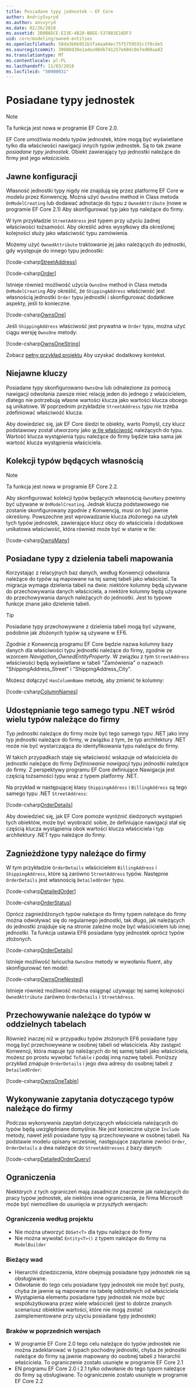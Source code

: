 ```yaml
---
title: Posiadane typy jednostek — EF Core
author: AndriySvyryd
ms.author: ansvyryd
ms.date: 02/26/2018
ms.assetid: 2B0BADCE-E23E-4B28-B8EE-537883E16DF3
uid: core/modeling/owned-entities
ms.openlocfilehash: 58da3b6b951b3fa4aa04ec75f5759555c1f0cde5
ms.sourcegitcommit: 39080d38e1adea90db741257e60dc0e7ed08aa82
ms.translationtype: MT
ms.contentlocale: pl-PL
ms.lasthandoff: 11/03/2018
ms.locfileid: "50980031"
---
```

# <a name="owned-entity-types"></a>Posiadane typy jednostek

>[!NOTE]
> Ta funkcja jest nowa w programie EF Core 2.0.

EF Core umożliwia modelu typów jednostek, które mogą być wyświetlane tylko dla właściwości nawigacji innych typów jednostek. Są to tak zwane _posiadane typy jednostek_. Obiekt zawierający typ jednostki należące do firmy jest jego _właściciela_.

## <a name="explicit-configuration"></a>Jawne konfiguracji

Własność jednostki typy nigdy nie znajdują się przez platformę EF Core w modelu przez Konwencję. Można użyć `OwnsOne` method in Class metoda `OnModelCreating` lub dodawać adnotacje do typu z `OwnedAttribute` (nowe w programie EF Core 2.1) Aby skonfigurować typ jako typ należące do firmy.

W tym przykładzie `StreetAddress` jest typem przy użyciu żadnej właściwości tożsamości. Aby określić adres wysyłkowy dla określonej kolejności służy jako właściwość typu zamówienia.

Możemy użyć `OwnedAttribute` traktowanie jej jako należących do jednostki, gdy występuje do innego typu jednostki:

[!code-csharp[StreetAddress](../../../samples/core/Modeling/OwnedEntities/StreetAddress.cs?name=StreetAddress)]

[!code-csharp[Order](../../../samples/core/Modeling/OwnedEntities/Order.cs?name=Order)]

Istnieje również możliwość użycia `OwnsOne` method in Class metoda `OnModelCreating` Aby określić, że `ShippingAddress` właściwość jest własnością jednostki `Order` typu jednostki i skonfigurować dodatkowe aspekty, jeśli to konieczne.

[!code-csharp[OwnsOne](../../../samples/core/Modeling/OwnedEntities/OwnedEntityContext.cs?name=OwnsOne)]

Jeśli `ShippingAddress` właściwość jest prywatna w `Order` typu, można użyć ciągu wersję `OwnsOne` metody:

[!code-csharp[OwnsOneString](../../../samples/core/Modeling/OwnedEntities/OwnedEntityContext.cs?name=OwnsOneString)]

Zobacz [pełny przykład projektu](https://github.com/aspnet/EntityFramework.Docs/tree/master/samples/core/Modeling/OwnedEntities) Aby uzyskać dodatkowy kontekst. 

## <a name="implicit-keys"></a>Niejawne kluczy

Posiadane typy skonfigurowano `OwnsOne` lub odnalezione za pomocą nawigacji odwołania zawsze mieć relację jeden do jednego z właścicielem, dlatego nie potrzebują własne wartości klucza jako wartości klucza obcego są unikatowe. W poprzednim przykładzie `StreetAddress` typu nie trzeba zdefiniować właściwość klucza.  

Aby dowiedzieć się, jak EF Core śledzi te obiekty, warto Pomyśl, czy klucz podstawowy został utworzony jako [w tle właściwość](xref:core/modeling/shadow-properties) należących do typu. Wartość klucza wystąpienia typu należące do firmy będzie taka sama jak wartość klucza wystąpienia właściciela.

## <a name="collections-of-owned-types"></a>Kolekcji typów będących własnością

>[!NOTE]
> Ta funkcja jest nowa w programie EF Core 2.2.

Aby skonfigurować kolekcji typów będących własnością `OwnsMany` powinny być używane w `OnModelCreating`. Jednak klucza podstawowego nie zostanie skonfigurowany zgodnie z Konwencją, musi on być jawnie określony. Powszechne jest wprowadzanie klucza złożonego na użytek tych typów jednostek, zawierające klucz obcy do właściciela i dodatkowe unikatowa właściwość, która również może być w stanie w tle:

[!code-csharp[OwnsMany](../../../samples/core/Modeling/OwnedEntities/OwnedEntityContext.cs?name=OwnsMany)]

## <a name="mapping-owned-types-with-table-splitting"></a>Posiadane typy z dzielenia tabeli mapowania

Korzystając z relacyjnych baz danych, według Konwencji odwołania należące do typów są mapowane na tej samej tabeli jako właściciel. Ta migracja wymaga dzielenia tabeli na dwie: niektóre kolumny będą używane do przechowywania danych właściciela, a niektóre kolumny będą używane do przechowywania danych należących do jednostki. Jest to typowe funkcje znane jako dzielenie tabeli.

> [!TIP]
> Posiadane typy przechowywane z dzielenia tabeli mogą być używane, podobnie jak złożonych typów są używane w EF6.

Zgodnie z Konwencją programu EF Core będzie nazwa kolumny bazy danych dla właściwości typu jednostki należące do firmy, zgodnie ze wzorcem _Navigation_OwnedEntityProperty_. W związku z tym `StreetAddress` właściwości będą wyświetlane w tabeli "Zamówienia" o nazwach "ShippingAddress_Street" i "ShippingAddress_City".

Możesz dołączyć `HasColumnName` metodę, aby zmienić te kolumny:

[!code-csharp[ColumnNames](../../../samples/core/Modeling/OwnedEntities/OwnedEntityContext.cs?name=ColumnNames)]

## <a name="sharing-the-same-net-type-among-multiple-owned-types"></a>Udostępnianie tego samego typu .NET wśród wielu typów należące do firmy

Typ jednostki należące do firmy może być tego samego typu .NET jako inny typ jednostki należące do firmy, w związku z tym, że typ architektury .NET może nie być wystarczająca do identyfikowania typu należące do firmy.

W takich przypadkach staje się właściwość wskazuje od właściciela do jednostki należące do firmy _Definiowanie nawigacji_ typu jednostki należące do firmy. Z perspektywy programu EF Core definiujące Nawigacja jest częścią tożsamości typu wraz z typem platformy .NET.   

Na przykład w następującej klasy `ShippingAddress` i `BillingAddress` są tego samego typu .NET `StreetAddress`:

[!code-csharp[OrderDetails](../../../samples/core/Modeling/OwnedEntities/OrderDetails.cs?name=OrderDetails)]

Aby dowiedzieć się, jak EF Core pomoże wyróżnić śledzonych wystąpień tych obiektów, może być wyobrazić sobie, że definiujące nawigacji stał się częścią klucza wystąpienia obok wartości klucza właściciela i typ architektury .NET typu należące do firmy.

## <a name="nested-owned-types"></a>Zagnieżdżone typy należące do firmy

W tym przykładzie `OrderDetails` właścicielem `BillingAddress` i `ShippingAddress`, które są zarówno `StreetAddress` typów. Następnie `OrderDetails` jest własnością `DetailedOrder` typu.

[!code-csharp[DetailedOrder](../../../samples/core/Modeling/OwnedEntities/DetailedOrder.cs?name=DetailedOrder)]

[!code-csharp[OrderStatus](../../../samples/core/Modeling/OwnedEntities/OrderStatus.cs?name=OrderStatus)]

Oprócz zagnieżdżonych typów należące do firmy typem należące do firmy można odwoływać się do regularnego jednostki, tak długo, jak należących do jednostki znajduje się na stronie zależne może być właścicielem lub innej jednostki. Ta funkcja ustawia EF6 posiadane typy jednostek oprócz typów złożonych.

[!code-csharp[OrderDetails](../../../samples/core/Modeling/OwnedEntities/OrderDetails.cs?name=OrderDetails)]

Istnieje możliwość łańcucha `OwnsOne` metody w wywołaniu fluent, aby skonfigurować ten model:

[!code-csharp[OwnsOneNested](../../../samples/core/Modeling/OwnedEntities/OwnedEntityContext.cs?name=OwnsOneNested)]

Istnieje również możliwość można osiągnąć używając tej samej kolejności `OwnedAttribute` zarówno `OrderDetails` i `StreetAdress`.

## <a name="storing-owned-types-in-separate-tables"></a>Przechowywanie należące do typów w oddzielnych tabelach

Również inaczej niż w przypadku typów złożonych EF6 posiadane typy mogą być przechowywane w osobnej tabeli od właściciela. Aby zastąpić Konwencji, która mapuje typ należących do tej samej tabeli jako właściciela, możesz po prostu wywołać `ToTable` i podaj inną nazwę tabeli. Poniższy przykład zmapuje `OrderDetails` i jego dwa adresy do osobnej tabeli z `DetailedOrder`:

[!code-csharp[OwnsOneTable](../../../samples/core/Modeling/OwnedEntities/OwnedEntityContext.cs?name=OwnsOneTable)]

## <a name="querying-owned-types"></a>Wykonywanie zapytania dotyczącego typów należące do firmy

Podczas wykonywania zapytań dotyczących właściciela należących do typów będą uwzględniane domyślnie. Nie jest konieczne użycie `Include` metody, nawet jeśli posiadane typy są przechowywane w osobnej tabeli. Na podstawie modelu opisany wcześniej, następujące zapytanie zwróci `Order`, `OrderDetails` a dwa należące do `StreetAddresses` z bazy danych:

[!code-csharp[DetailedOrderQuery](../../../samples/core/Modeling/OwnedEntities/Program.cs?name=DetailedOrderQuery)]

## <a name="limitations"></a>Ograniczenia

Niektórych z tych ograniczeń mają zasadnicze znaczenie jak należących do pracy typów jednostek, ale niektóre inne ograniczenia, że firma Microsoft może być niemożliwe do usunięcia w przyszłych wersjach:

### <a name="by-design-restrictions"></a>Ograniczenia według projektu
- Nie można utworzyć `DbSet<T>` dla typu należące do firmy
- Nie można wywołać `Entity<T>()` z typem należące do firmy na `ModelBuilder`

### <a name="current-shortcomings"></a>Bieżący wad
- Hierarchii dziedziczenia, które obejmują posiadane typy jednostek nie są obsługiwane.
- Odwołanie do tego celu posiadane typy jednostek nie może być pusty, chyba że jawnie są mapowane na tabelę oddzielnych od właściciela
- Wystąpienia elementu posiadane typy jednostek nie może być współużytkowana przez wiele właścicieli (jest to dobrze znanych scenariusz obiektów wartości, które nie mogą zostać zaimplementowane przy użyciu posiadane typy jednostek)

### <a name="shortcomings-in-previous-versions"></a>Braków w poprzednich wersjach
- W programie EF Core 2.0 tego celu należące do typów jednostek nie można zadeklarować w typach pochodny jednostki, chyba że jednostki należące do firmy są jawnie mapowany do osobnej tabeli z hierarchii właściciela. To ograniczenie zostało usunięte w programie EF Core 2.1
- EN programu EF Core 2.0 i 2.1 tylko odwołanie do tego typom należące do firmy są obsługiwane. To ograniczenie zostało usunięte w programie EF Core 2.2